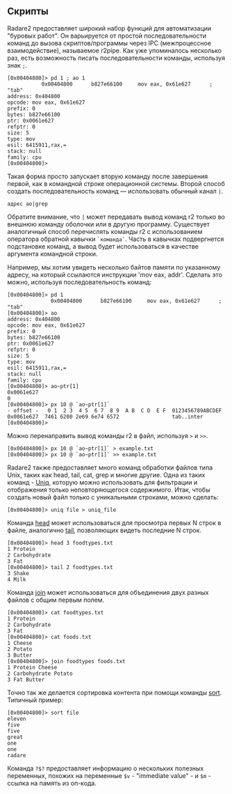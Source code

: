 ## Скрипты

Radare2 предоставляет широкий набор функций для автоматизации "буровых работ". Он варьируется от простой последовательности команд до вызова скриптов/программы через IPC (межпроцессное взаимодействие), называемое r2pipe. Как уже упоминалось несколько раз, есть возможность писать последовательности команды, используя знак `;`.
```
[0x00404800]> pd 1 ; ao 1
           0x00404800      b827e66100     mov eax, 0x61e627      ; "tab"
address: 0x404800
opcode: mov eax, 0x61e627
prefix: 0
bytes: b827e66100
ptr: 0x0061e627
refptr: 0
size: 5
type: mov
esil: 6415911,rax,=
stack: null
family: cpu
[0x00404800]>
```
Такая форма просто запускает вторую команду после завершения первой, как в командной строке операционной системы. Второй способ создать последовательность команд — использовать обычный канал `|`.
```
адрес ao|grep
```
Обратите внимание, что `|` может передавать вывод команд r2 только во внешнюю команду оболочки или в другую программу. Существует аналогичный способ перечислять команды r2 с использованием оператора обратной кавычки `` `команда` ``. Часть в кавычках подвергнется подстановке команд, а вывод будет использоваться в качестве аргумента командной строки.

Например, мы хотим увидеть несколько байтов памяти по указанному адресу, на который ссылаются инструкции 'mov eax, addr'. Сделать это можно, используя последовательность команд:
```
[0x00404800]> pd 1
              0x00404800      b827e66100     mov eax, 0x61e627      ; "tab"
[0x00404800]> ao
address: 0x404800
opcode: mov eax, 0x61e627
prefix: 0
bytes: b827e66100
ptr: 0x0061e627
refptr: 0
size: 5
type: mov
esil: 6415911,rax,=
stack: null
family: cpu
[0x00404800]> ao~ptr[1]
0x0061e627
0
[0x00404800]> px 10 @ `ao~ptr[1]`
- offset -   0 1  2 3  4 5  6 7  8 9  A B  C D  E F  0123456789ABCDEF
0x0061e627  7461 6200 2e69 6e74 6572                 tab..inter
[0x00404800]>
```
Можно перенаправить вывод команды r2 в файл, используя `>` и `>>`.
```
[0x00404800]> px 10 @ `ao~ptr[1]` > example.txt
[0x00404800]> px 10 @ `ao~ptr[1]` >> example.txt
```

Radare2 также предоставляет много команд обработки файлов типа Unix, таких как head, tail, cat, grep и многие другие. Одна из таких команд - [Uniq](https://en.wikipedia.org/wiki/Uniq), которую можно использовать для фильтрации и отображения только неповторяющегося содержимого. Итак, чтобы создать новый файл только с уникальными строками, можно сделать:
```
[0x00404800]> uniq file > uniq_file
```

Команда [head](https://en.wikipedia.org/wiki/Head_%28Unix%29) может использоваться для просмотра первых N строк в файле, аналогично [tail](https://en.wikipedia.org/wiki/Tail_(Unix)), позволяющих видеть последние N строк.
```
[0x00404800]> head 3 foodtypes.txt
1 Protein
2 Carbohydrate
3 Fat
[0x00404800]> tail 2 foodtypes.txt
3 Shake
4 Milk
```

Команда [join](https://en.wikipedia.org/wiki/Join_%28Unix%29) может использоваться для объединения двух разных файлов с общим первым полем.
```
[0x00404800]> cat foodtypes.txt
1 Protein
2 Carbohydrate
3 Fat
[0x00404800]> cat foods.txt
1 Cheese
2 Potato
3 Butter
[0x00404800]> join foodtypes foods.txt
1 Protein Cheese
2 Carbohydrate Potato
3 Fat Butter
```

Точно так же делается сортировка контента при помощи команды [sort](https://en.wikipedia.org/wiki/Sort_%28Unix%29). Типичный пример:
```
[0x00404800]> sort file
eleven
five
five
great
one
one
radare
```

Команда `?$?` предоставляет информацию о нескольких полезных переменных, похожих на переменные `$v` - "immediate value" - и `$m` - ссылка на память из оп-кода.
